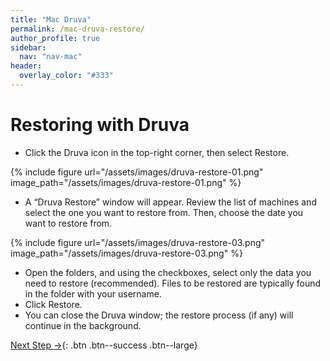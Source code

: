 ```yaml
---
title: "Mac Druva"
permalink: /mac-druva-restore/
author_profile: true
sidebar:
  nav: "nav-mac"
header:
  overlay_color: "#333"
---
```


# Restoring with Druva

* Click the Druva icon in the top-right corner, then select Restore.

{% include figure url="/assets/images/druva-restore-01.png" image_path="/assets/images/druva-restore-01.png" %}

* A “Druva Restore” window will appear. Review the list of machines and select the one you want to restore from. Then, choose the date you want to restore from.

{% include figure url="/assets/images/druva-restore-03.png" image_path="/assets/images/druva-restore-03.png" %}

* Open the folders, and using the checkboxes, select only the data you need to restore (recommended). Files to be restored are typically found in the folder with your username.
* Click Restore.
* You can close the Druva window; the restore process (if any) will continue in the background.

[Next Step &rarr;](/mac-vpn/){: .btn .btn--success .btn--large}
